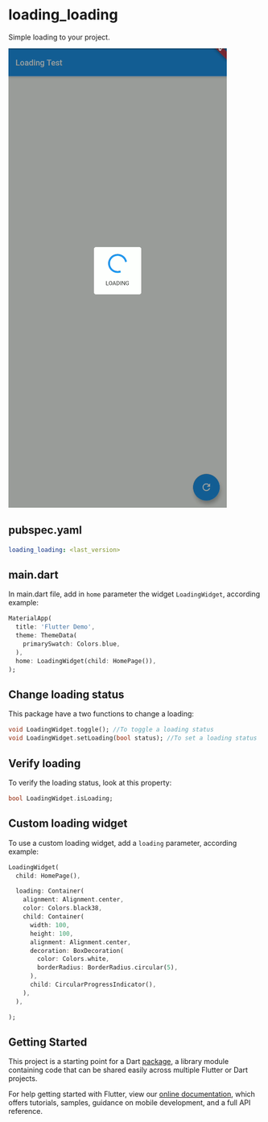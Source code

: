# loading_loading

Simple loading to your project.

![](https://github.com/davidsdearaujo/loading_loading/raw/master/screenshots/Screenshot_1.png)

## pubspec.yaml
```yaml
loading_loading: <last_version>
```

## main.dart
In main.dart file, add in `home` parameter the widget `LoadingWidget`, according example: 
```dart
MaterialApp(
  title: 'Flutter Demo',
  theme: ThemeData(
    primarySwatch: Colors.blue,
  ),
  home: LoadingWidget(child: HomePage()),
);
```

## Change loading status
This package have a two functions to change a loading:
```dart
void LoadingWidget.toggle(); //To toggle a loading status
void LoadingWidget.setLoading(bool status); //To set a loading status
```

## Verify loading
To verify the loading status, look at this property:
```dart
bool LoadingWidget.isLoading;
```

## Custom loading widget
To use a custom loading widget, add a `loading` parameter, according example:
```dart
LoadingWidget(
  child: HomePage(),
```
```dart
  loading: Container(
    alignment: Alignment.center,
    color: Colors.black38,
    child: Container(
      width: 100,
      height: 100,
      alignment: Alignment.center,
      decoration: BoxDecoration(
        color: Colors.white,
        borderRadius: BorderRadius.circular(5),
      ),
      child: CircularProgressIndicator(),
    ),
  ),
```
```dart
);
```

## Getting Started

This project is a starting point for a Dart
[package](https://flutter.dev/developing-packages/),
a library module containing code that can be shared easily across
multiple Flutter or Dart projects.

For help getting started with Flutter, view our 
[online documentation](https://flutter.dev/docs), which offers tutorials, 
samples, guidance on mobile development, and a full API reference.
